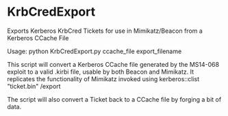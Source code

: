 # KrbCredExport
Exports Kerberos KrbCred Tickets for use in Mimikatz/Beacon from a Kerberos CCache File

Usage: python KrbCredExport.py ccache_file export_filename

This script will convert a Kerberos CCache file generated by the MS14-068 exploit to a valid .kirbi file, usable by both Beacon and Mimikatz.
It replicates the functionality of Mimikatz invoked using kerberos::clist "ticket.bin" /export

The script will also convert a Ticket back to a CCache file by forging a bit of data.